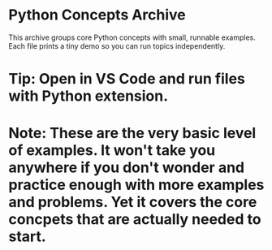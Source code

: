 # Python Concepts Archive
This archive groups core Python concepts with small, runnable examples.
Each file prints a tiny demo so you can run topics independently.
# Tip: Open in VS Code and run files with Python extension.
# Note: These are the very basic level of examples. It won't take you anywhere if you don't wonder and practice enough with more examples and problems. Yet it covers the core concpets that are actually needed to start.
